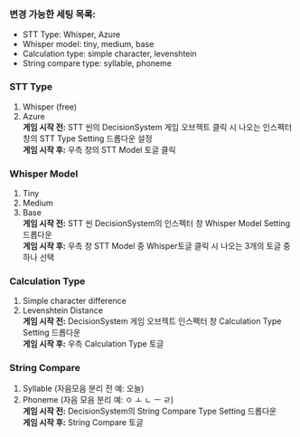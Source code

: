 ### 변경 가능한 세팅 목록:
- STT Type: Whisper, Azure
- Whisper model: tiny, medium, base
- Calculation type: simple character, levenshtein
- String compare type: syllable, phoneme

### STT Type
1. Whisper (free)
2. Azure  
   **게임 시작 전:** STT 씬의 DecisionSystem 게임 오브젝트 클릭 시 나오는 인스펙터 창의 STT Type Setting 드롭다운 설정  
   **게임 시작 후:** 우측 창의 STT Model 토글 클릭

### Whisper Model
1. Tiny
2. Medium
3. Base  
   **게임 시작 전:** STT 씬 DecisionSystem의 인스펙터 창 Whisper Model Setting 드롭다운  
   **게임 시작 후:** 우측 창 STT Model 중 Whisper토글 클릭 시 나오는 3개의 토글 중 하나 선택

### Calculation Type
1. Simple character difference
2. Levenshtein Distance  
  **게임 시작 전:** DecisionSystem 게임 오브젝트 인스펙터 창 Calculation Type Setting 드롭다운  
  **게임 시작 후:** 우측 Calculation Type 토글

### String Compare
1. Syllable (자음모음 분리 전 예: 오늘)
2. Phoneme (자음 모음 분리 예: ㅇ ㅗ ㄴ ㅡ ㄹ)  
   **게임 시작 전:** DecisionSystem의 String Compare Type Setting 드롭다운  
   **게임 시작 후:** String Compare 토글 


